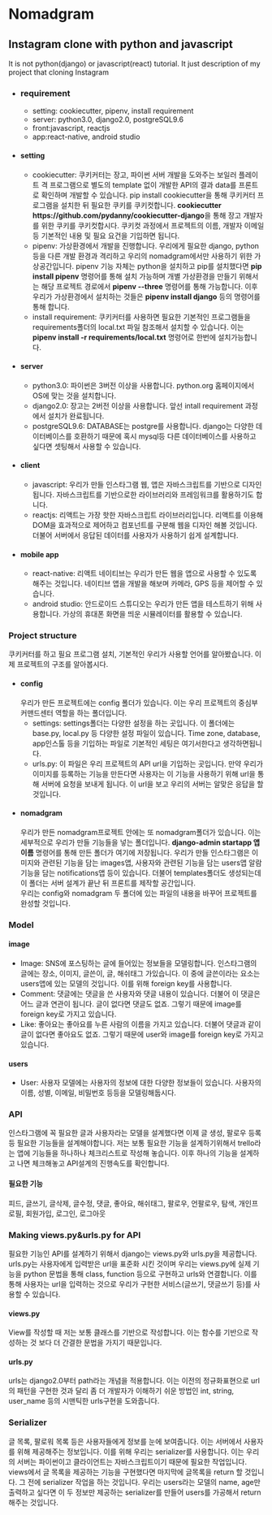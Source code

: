 <h1>Nomadgram</h1>
            <h2>Instagram clone with python and javascript</h2>
             <p>It is not python(django) or javascript(react) tutorial. It just description of my project that cloning Instagram </p>
            <ul>
                <li>
                    <h3>requirement</h3>
                    <ul>
                        <li>setting: cookiecutter, pipenv, install requirement</li>
                        <li>server: python3.0, django2.0, postgreSQL9.6</li>
                        <li>front:javascript, reactjs</li>
                        <li>app:react-native, android studio</li>
                    </ul>   
                </li>
                <li>
                    <h4>setting</h4>
                    <ul>
                        <li>
                            cookiecutter: 쿠키커터는 장고, 파이썬 서버 개발을 도와주는 보일러 플레이트 격 프로그램으로
                            별도의 template 없이 개발한 API의 결과 data를 프론트로 확인하며 개발할 수 있습니다.
                            pip install cookiecutter을 통해 쿠키커터 프로그램을 설치한 뒤 필요한 쿠키를 쿠키컷합니다.
                            <b>cookiecutter https://github.com/pydanny/cookiecutter-django</b>을 통해 장고 개발자를 위한 쿠키를 쿠키컷합시다.
                            쿠키컷 과정에서 프로젝트의 이름, 개발자 이메일 등 기본적인 내용 및 필요 요건을 기입하면 됩니다.
                        </li>
                        <li>pipenv: 가상환경에서 개발을 진행합니다. 우리에게 필요한 django, python 등을 다른 개발 환경과
                            격리하고 우리의 nomadgram에서만 사용하기 위한 가상공간입니다.
                            pipenv 기능 자체는 python을 설치하고 pip를 설치했다면 <b>pip install pipenv</b> 명령어를 통해 설치 가능하며
                            개별 가상환경을 만들기 위해서는 해당 프로젝트 경로에서 <b>pipenv --three</b> 명령어를 통해 가능합니다.
                            이후 우리가 가상환경에서 설치하는 것들은 <b>pipenv install django</b> 등의 명령어를 통해 합니다. 
                        </li>
                        <li>
                            install requirement: 쿠키커터를 사용하면 필요한 기본적인 프로그램들을 requirements폴더의 local.txt 파일 참조해서
                            설치할 수 있습니다. 이는 <b>pipenv install -r requirements/local.txt</b> 명령어로 한번에 설치가능합니다.
                        </li>
                    </ul>
                </li>
                <li>
                    <h4>server</h4>
                    <ul>
                        <li>python3.0: 파이썬은 3버전 이상을 사용합니다. python.org 홈페이지에서 OS에 맞는 것을 설치합니다.</li>
                        <li>
                            django2.0: 장고는 2버전 이상을 사용합니다. 앞선 intall requirement 과정에서 설치가 완료됩니다.
                        </li>
                        <li>
                            postgreSQL9.6: DATABASE는 postgre를 사용합니다. django는 다양한 데이터베이스를 호환하기 때문에
                            혹시 mysql등 다른 데이터베이스를 사용하고 싶다면 셋팅해서 사용할 수 있습니다.
                        </li>
                    </ul>
                </li>
                <li>
                    <h4>client</h4>
                    <ul>
                        <li>javascript: 우리가 만들 인스타그램 웹, 앱은 자바스크립트를 기반으로 디자인 됩니다. 
                            자바스크립트를 기반으로한 라이브러리와 프레임워크를 활용하기도 합니다.
                        </li>
                        <li>
                            reactjs: 리액트는 가장 핫한 자바스크립트 라이브러리입니다. 리액트를 이용해 DOM을 효과적으로 제어하고
                            컴포넌트를 구분해 웹을 디자인 해볼 것입니다. 더불어 서버에서 응답된 데이터를 사용자가 사용하기 쉽게
                            설계합니다.
                        </li>
                    </ul>
                </li>
                <li>
                    <h4>mobile app</h4>
                    <ul>
                        <li>
                        react-native: 리액트 네이티브는 우리가 만든 웹을 앱으로 사용할 수 있도록 해주는 것입니다. 
                        네이티브 앱을 개발을 해보며 카메라, GPS 등을 제어할 수 있습니다.
                    </li> 
                        <li>
                            android studio: 안드로이드 스튜디오는 우리가 만든 앱을 테스트하기 위해 사용합니다.
                            가상의 휴대폰 화면을 띄운 시뮬레이터를 활용할 수 있습니다.
                        </li> 
                  </ul>
                </li>
            </ul>      
             <h3>Project structure</h3>
             쿠키커터를 하고 필요 프로그램 설치, 기본적인 우리가 사용할 언어를 알아봤습니다. 이제 프로젝트의 구조를 알아봅시다.
             <ul>
                 <li>
                     <h4>config</h4>
                     우리가 만든 프로젝트에는 config 폴더가 있습니다. 이는 우리 프로젝트의 중심부 커맨드센터 역할을 하는 폴더입니다.
                     <ul>
                         <li>
                             settings: settings폴더는 다양한 설정을 하는 곳입니다. 이 폴더에는 base.py, local.py 등 다양한 설정 파일이 있습니다. Time zone, database, app인스톨 등을 기입하는 파일로 기본적인 세팅은 여기서한다고 생각하면됩니다.
                         </li>
                         <li>
                             urls.py: 이 파일은 우리 프로젝트의 API url을 기입하는 곳입니다. 만약 우리가 이미지를 등록하는 기능을 만든다면
                             사용자는 이 기능을 사용하기 위해 url을 통해 서버에 요청을 보내게 됩니다. 이 url을 보고 우리의 서버는 알맞은 응답을 할 것입니다.
                         </li>
                     </ul>
                 </li>
                 <li>
                     <h4>nomadgram</h4>
                     우리가 만든 nomadgram프로젝트 안에는 또 nomadgram폴더가 있습니다. 이는 세부적으로 우리가 만들 기능들을
                     넣는 폴더입니다. <b>django-admin startapp 앱이름</b> 명령어를 통해 만든 폴더가 여기에 저장됩니다.
                     우리가 만들 인스타그램은 이미지와 관련된 기능을 담는 images앱, 사용자와 관련된 기능을 담는 users앱
                     알람 기능을 담는 notifications앱 등이 있습니다.
                     더불어 templates폴더도 생성되는데 이 폴더는 서버 설계가 끝난 뒤 프론트를 제작할 공간입니다.
                 </li>
                 우리는 config와 nomadgram 두 폴더에 있는 파일의 내용을 바꾸어 프로젝트를 완성할 것입니다.
             </ul>
             <h3>Model</h3>
            <h4>image</h4>
            <ul>
                <li>Image: SNS에 포스팅하는 글에 들어있는 정보들을 모델링합니다. 인스타그램의 글에는 장소, 이미지, 글쓴이, 글, 해쉬태그 가있습니다.
                이 중에 글쓴이라는 요소는 users앱에 있는 모델의 것입니다. 이를 위해 foreign key를 사용합니다.</li>
                <li>Comment: 댓글에는 댓글을 쓴 사용자와 댓글 내용이 있습니다. 더불어 이 댓글은 어느 글과 연관이 됩니다. 글이 없다면 댓글도 없죠.
                그렇기 때문에 image를 foreign key로 가지고 있습니다.</li>
                <li>Like: 좋아요는 좋아요를 누른 사람의 이름을 가지고 있습니다. 더불어 댓글과 같이 글이 없다면 좋아요도 없죠.
                그렇기 때문에 user와 image를 foreign key로 가지고 있습니다.</li>
            </ul>
            <h4>users</h4>
            <ul>
                <li>User: 사용자 모델에는 사용자의 정보에 대한 다양한 정보들이 있습니다. 사용자의 이름, 성별, 이메일, 비밀번호 등등을 모델링해둡시다.
                </li>
            </ul>
            <h3>API</h3>
            <p>인스타그램에 꼭 필요한 글과 사용자라는 모델을 설계했다면 이제 글 생성, 팔로우 등록 등 필요한 기능들을 설계해야합니다.
            저는 보통 필요한 기능을 설계하기위해서 trello라는 앱에 기능들을 하나하나 체크리스트로 작성해 놓습니다. 이후 하나의 기능을 
            설계하고 나면 체크해놓고 API설계의 진행속도를 확인합니다.
            </p>
            <h4>필요한 기능</h4>
            <p>피드, 글쓰기, 글삭제, 글수정, 댓글, 좋아요, 해쉬태그, 팔로우, 언팔로우, 탐색, 개인프로필, 회원가입, 로그인, 로그아웃</p>
            <h3>Making views.py&urls.py for API</h3>
            <p>필요한 기능인 API를 설계하기 위해서 django는 views.py와 urls.py을 제공합니다. urls.py는 사용자에게 입력받은 url을 표준화 시킨
            것이며 우리는 views.py에 실제 기능을 python 문법을 통해 class, function 등으로 구현하고 urls와 연결합니다.
            이를 통해 사용자는 url을 입력하는 것으로 우리가 구현한 서비스(글쓰기, 댓글쓰기 등)를 사용할 수 있습니다.
            </p>
            <h4>views.py</h4>
            <p>View를 작성할 때 저는 보통 클래스를 기반으로 작성합니다. 이는 함수를 기반으로 작성하는 것 보다 더 간결한 문법을 가지기 때문입니다.
            </p>
            <h4>urls.py</h4>
            <p>urls는 django2.0부터 path라는 개념을 적용합니다. 이는 이전의 정규화표현으로 url의 패턴을 구현한 것과 달리
            좀 더 개발자가 이해하기 쉬운 방법인 int, string, user_name 등의 시맨틱한 urls구현을 도와줍니다.
            </p>
            <h3>Serializer</h3>
            <p>글 목록, 팔로워 목록 등은 사용자들에게 정보를 눈에 보여줍니다. 이는 서버에서 사용자를 위해 제공해주는 정보입니다.
             이를 위해 우리는 serializer를 사용합니다. 이는 우리의 서버는 파이썬이고 클라이언트는 자바스크립트이기 때문에 필요한 작업입니다.
             views에서 글 목록을 제공하는 기능을 구현했다면 마지막에 글목록을 return 할 것입니다.
             그 전에 serializer 작업을 하는 것입니다. 우리는 users라는 모델의 name, age만 출력하고 싶다면 이 두 정보만 제공하는 serializer를 만들어
             users를 가공해서 return해주는 것입니다.
             </p>
